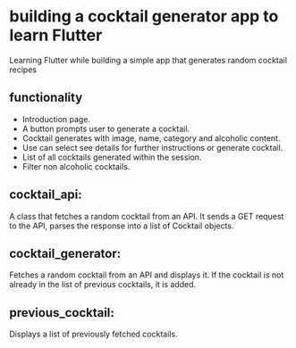 # building a cocktail generator app to learn Flutter

Learning Flutter while building a simple app that generates random cocktail recipes

## functionality

- Introduction page.
- A button prompts user to generate a cocktail.
- Cocktail generates with image, name, category and alcoholic content.
- Use can select see details for further instructions or generate cocktail.
- List of all cocktails generated within the session.
- Filter non alcoholic cocktails.

## cocktail_api:

A class that fetches a random cocktail from an API. It sends a GET request to the API, parses the response into a list of Cocktail objects.

## cocktail_generator:

Fetches a random cocktail from an API and displays it. If the cocktail is not already in the list of previous cocktails, it is added.

## previous_cocktail:

Displays a list of previously fetched cocktails.
